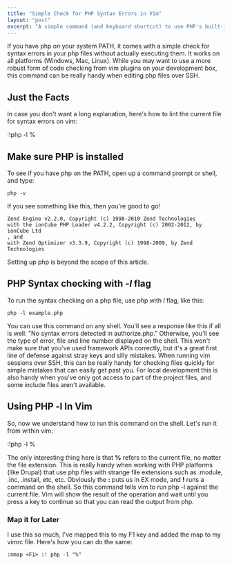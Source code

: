 ```yaml
---
title: "Simple Check for PHP Syntax Errors in Vim"
layout: "post"
excerpt: "A simple command (and keyboard shortcut) to use PHP's built-in linting for finding syntax errors "
---
```

If you have php on your system PATH, it comes with a simple check for syntax errors in your php files without actually executing them. It works on all platforms (Windows, Mac, Linux). While you may want to use a more robust form of code checking from vim plugins on your development box, this command can be really handy when editing php files over SSH.

## Just the Facts

In case you don't want a long explanation, here's how to lint the current file for syntax errors on vim:

   :!php -l %

## Make sure PHP is installed

To see if you have php on the PATH, open up a command prompt or shell, and type:

    php -v

If you see something like this, then you're good to go!

    Zend Engine v2.2.0, Copyright (c) 1998-2010 Zend Technologies
    with the ionCube PHP Loader v4.2.2, Copyright (c) 2002-2012, by ionCube Ltd
    , and
    with Zend Optimizer v3.3.9, Copyright (c) 1998-2009, by Zend Technologies

Setting up php is beyond the scope of this article.

## PHP Syntax checking with *-l* flag

To run the syntax checking on a php file, use php with *l* flag, like this:

    php -l example.php

You can use this command on any shell. You'll see a response like this if all is well: "No syntax errors detected in authorize.php." Otherwise, you'll see the type of error, file and line number displayed on the shell. This won't make sure that you've used framework APIs correctly, but it's a great first line of defense against stray keys and silly mistakes. When running vim sessions over SSH, this can be really handy for checking files quickly for simple mistakes that can easily get past you. For local development this is also handy when you've only got access to part of the project files, and some include files aren't available. 

## Using PHP -l In Vim

So, now we understand how to run this command on the shell. Let's run it from within vim:

   :!php -l %

The only interesting thing here is that **%** refers to the current file, no matter the file extension. This is really handy when working with PHP platforms (like Drupal) that use php files with strange file extensions such as .module, .inc, .install, etc, etc. Obviously the **:** puts us in EX mode, and **!** runs a command on the shell. So this command tells vim to run php -l against the current file. Vim will show the result of the operation and wait until you press a key to continue so that you can read the output from php.

### Map it for Later

I use this so much, I've mapped this to my F1 key and added the map to my vimrc file. Here's how you can do the same:

    :nmap <F1> :! php -l "%"
